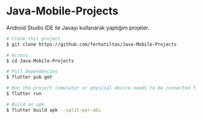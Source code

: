 # Java-Mobile-Projects
Android Studio IDE ile Javayı kullanarak yaptığım projeler.

```bash
# Clone this project
$ git clone https://github.com/ferhatiltas/Java-Mobile-Projects

# Access
$ cd Java-Mobile-Projects

# Pull dependencies
$ flutter pub get

# Run the project (emulator or physical device needs to be connected first)
$ flutter run

# Build an apk
$ flutter build apk --split-per-abi
```
